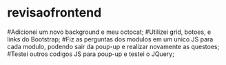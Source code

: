 # revisaofrontend
#Adicionei um novo background e meu octocat;
#Utilizei grid, botoes, e links do Bootstrap;
#Fiz as perguntas dos modulos em um unico JS para cada modulo, podendo sair da poup-up e realizar novamente as questoes;
#Testei outros codigos JS para poup-up e testei o JQuery;

